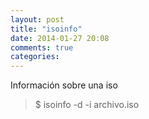 ```yaml
---
layout: post
title: "isoinfo"
date: 2014-01-27 20:08
comments: true
categories: 
---
```

Información sobre una iso

>$ isoinfo -d -i archivo.iso

